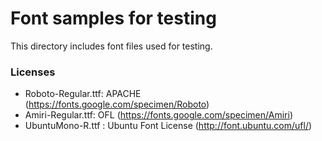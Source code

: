 # Font samples for testing

This directory includes font files used for testing.

### Licenses

- Roboto-Regular.ttf: APACHE (https://fonts.google.com/specimen/Roboto)
- Amiri-Regular.ttf: OFL (https://fonts.google.com/specimen/Amiri)
- UbuntuMono-R.ttf : Ubuntu Font License (http://font.ubuntu.com/ufl/)
